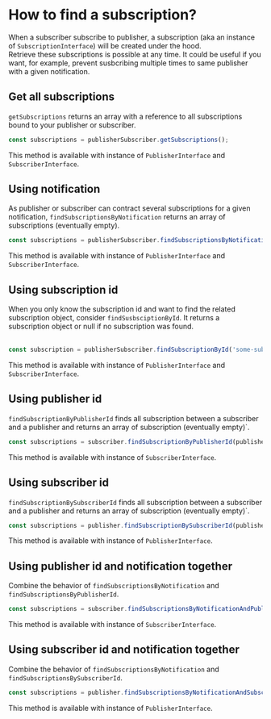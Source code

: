 # How to find a subscription?

When a subscriber subscribe to publisher, a subscription (aka an instance of `SubscriptionInterface`)  will be created under the hood.<br/>
Retrieve these subscriptions is possible at any time. It could be useful if you want, for example, prevent susbcribing multiple times to same publisher with a given notification.

## Get all subscriptions

`getSubscriptions` returns an array with a reference to all subscriptions bound to your publisher or subscriber.

```js
const subscriptions = publisherSubscriber.getSubscriptions();
```
This method is available with instance of `PublisherInterface` and `SubscriberInterface`.


## Using notification

As publisher or subscriber can contract several subscriptions for a given notification, `findSubscriptionsByNotification` returns an array of subscriptions (eventually empty).
```js
const subscriptions = publisherSubscriber.findSubscriptionsByNotification('a-notification');
```
This method is available with instance of `PublisherInterface` and `SubscriberInterface`.
<br/>

## Using subscription id

When you only know the subscription id and want to find the related subscription object, consider `findSusbsciptionById`. It returns a subscription object or null if no subscription was found.<br/>
<br/>
```js
const subscription = publisherSubscriber.findSubscriptionById('some-subscription-id');
```
This method is available with instance of `PublisherInterface` and `SubscriberInterface`.
<br/>

## Using publisher id

`findSubscriptionByPublisherId` finds all subscription between a subscriber and a publisher and returns an array of subscription (eventually empty)`.

```js
const subscriptions = subscriber.findSubscriptionByPublisherId(publisher.getId());
```

This method is available with instance of `SubscriberInterface`.
<br/>

## Using subscriber id

`findSubscriptionBySubscriberId` finds all subscription between a subscriber and a publisher and returns an array of subscription (eventually empty)`.

```js
const subscriptions = publisher.findSubscriptionBySubscriberId(publisher.getId());
```

This method is available with instance of `PublisherInterface`.
<br/>

## Using publisher id and notification together 

Combine the behavior of `findSubscriptionsByNotification` and `findSubscriptionsByPublisherId`.

```js
const subscriptions = subscriber.findSubscriptionsByNotificationAndPublisherId('notification', publisher.getId());
```
This method is available with instance of `SubscriberInterface`.
<br/>

## Using subscriber id and notification together 

Combine the behavior of `findSubscriptionsByNotification` and `findSubscriptionsBySubscriberId`.

```js
const subscriptions = publisher.findSubscriptionsByNotificationAndSubscriberId('notification', subscriber.getId());
```

This method is available with instance of `PublisherInterface`.